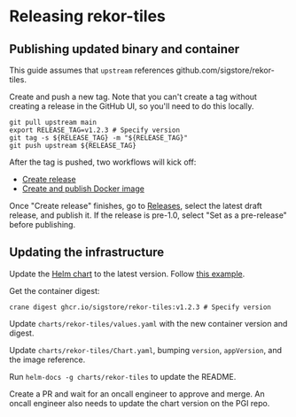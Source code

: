 # Releasing rekor-tiles

## Publishing updated binary and container

This guide assumes that `upstream` references github.com/sigstore/rekor-tiles.

Create and push a new tag. Note that you can't create a tag without creating a release in the GitHub UI, so you'll need to do this locally.

```
git pull upstream main
export RELEASE_TAG=v1.2.3 # Specify version
git tag -s ${RELEASE_TAG} -m "${RELEASE_TAG}"
git push upstream ${RELEASE_TAG}
```

After the tag is pushed, two workflows will kick off:

* [Create release](https://github.com/sigstore/rekor-tiles/actions/workflows/release.yml)
* [Create and publish Docker image](https://github.com/sigstore/rekor-tiles/actions/workflows/build_container.yml)

Once "Create release" finishes, go to [Releases](https://github.com/sigstore/rekor-tiles/releases), select
the latest draft release, and publish it. If the release is pre-1.0, select "Set as a pre-release" before publishing.

## Updating the infrastructure

Update the [Helm chart](https://github.com/sigstore/helm-charts/tree/main/charts/rekor-tiles) to the latest version.
Follow [this example](https://github.com/sigstore/helm-charts/pull/989/).

Get the container digest:

```
crane digest ghcr.io/sigstore/rekor-tiles:v1.2.3 # Specify version
```

Update `charts/rekor-tiles/values.yaml` with the new container version and digest.

Update `charts/rekor-tiles/Chart.yaml`, bumping `version`, `appVersion`, and the image reference.

Run `helm-docs -g charts/rekor-tiles` to update the README.

Create a PR and wait for an oncall engineer to approve and merge. An oncall engineer also needs to
update the chart version on the PGI repo.
